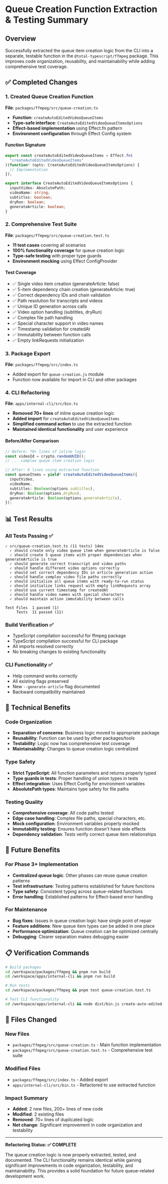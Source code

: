 # Queue Creation Function Extraction & Testing Summary

## Overview
Successfully extracted the queue item creation logic from the CLI into a separate, testable function in the `@total-typescript/ffmpeg` package. This improves code organization, reusability, and maintainability while adding comprehensive test coverage.

## ✅ Completed Changes

### 1. Created Queue Creation Function
**File**: `packages/ffmpeg/src/queue-creation.ts`

- **Function**: `createAutoEditedVideoQueueItems`
- **Type-safe interface**: `CreateAutoEditedVideoQueueItemsOptions`
- **Effect-based implementation** using Effect.fn pattern
- **Environment configuration** through Effect Config system

#### Function Signature
```typescript
export const createAutoEditedVideoQueueItems = Effect.fn(
  "createAutoEditedVideoQueueItems"
)(function* (opts: CreateAutoEditedVideoQueueItemsOptions) {
  // Implementation
});

export interface CreateAutoEditedVideoQueueItemsOptions {
  inputVideo: AbsolutePath;
  videoName: string;
  subtitles: boolean;
  dryRun: boolean;
  generateArticle: boolean;
}
```

### 2. Comprehensive Test Suite
**File**: `packages/ffmpeg/src/queue-creation.test.ts`

- **11 test cases** covering all scenarios
- **100% functionality coverage** for queue creation logic
- **Type-safe testing** with proper type guards
- **Environment mocking** using Effect ConfigProvider

#### Test Coverage
- ✅ Single video item creation (generateArticle: false)
- ✅ 5-item dependency chain creation (generateArticle: true)
- ✅ Correct dependency IDs and chain validation
- ✅ Path resolution for transcripts and videos
- ✅ Unique ID generation across calls
- ✅ Video option handling (subtitles, dryRun)
- ✅ Complex file path handling
- ✅ Special character support in video names
- ✅ Timestamp validation for createdAt
- ✅ Immutability between function calls
- ✅ Empty linkRequests initialization

### 3. Package Export
**File**: `packages/ffmpeg/src/index.ts`

- Added export for `queue-creation.js` module
- Function now available for import in CLI and other packages

### 4. CLI Refactoring
**File**: `apps/internal-cli/src/bin.ts`

- **Removed 70+ lines** of inline queue creation logic
- **Added import** for `createAutoEditedVideoQueueItems`
- **Simplified command action** to use the extracted function
- **Maintained identical functionality** and user experience

#### Before/After Comparison
```typescript
// Before: 70+ lines of inline logic
const videoId = crypto.randomUUID();
// ... complex queue item creation logic

// After: 6 lines using extracted function
const queueItems = yield* createAutoEditedVideoQueueItems({
  inputVideo,
  videoName,
  subtitles: Boolean(options.subtitles),
  dryRun: Boolean(options.dryRun),
  generateArticle: Boolean(options.generateArticle),
});
```

## 📊 Test Results

### All Tests Passing ✅
```
✓ src/queue-creation.test.ts (11 tests) 14ms
  ✓ should create only video queue item when generateArticle is false
  ✓ should create 5 queue items with proper dependencies when generateArticle is true
  ✓ should generate correct transcript and video paths
  ✓ should handle different video options correctly
  ✓ should set correct dependency IDs in article generation action
  ✓ should handle complex video file paths correctly
  ✓ should initialize all queue items with ready-to-run status
  ✓ should initialize links request with empty linkRequests array
  ✓ should use current timestamp for createdAt
  ✓ should handle video names with special characters
  ✓ should maintain action immutability between calls

Test Files  1 passed (1)
     Tests  11 passed (11)
```

### Build Verification ✅
- TypeScript compilation successful for ffmpeg package
- TypeScript compilation successful for CLI package
- All imports resolved correctly
- No breaking changes to existing functionality

### CLI Functionality ✅
- Help command works correctly
- All existing flags preserved
- New `--generate-article` flag documented
- Backward compatibility maintained

## 🔧 Technical Benefits

### Code Organization
- **Separation of concerns**: Business logic moved to appropriate package
- **Reusability**: Function can be used by other packages/tools
- **Testability**: Logic now has comprehensive test coverage
- **Maintainability**: Changes to queue creation logic centralized

### Type Safety
- **Strict TypeScript**: All function parameters and returns properly typed
- **Type guards in tests**: Proper handling of union types in tests
- **Effect integration**: Uses Effect Config for environment variables
- **AbsolutePath types**: Maintains type safety for file paths

### Testing Quality
- **Comprehensive coverage**: All code paths tested
- **Edge case handling**: Complex file paths, special characters, etc.
- **Mock configuration**: Environment variables properly mocked
- **Immutability testing**: Ensures function doesn't have side effects
- **Dependency validation**: Tests verify correct queue item relationships

## 🚀 Future Benefits

### For Phase 3+ Implementation
- **Centralized queue logic**: Other phases can reuse queue creation patterns
- **Test infrastructure**: Testing patterns established for future functions
- **Type safety**: Consistent typing across queue-related functions
- **Error handling**: Established patterns for Effect-based error handling

### For Maintenance
- **Bug fixes**: Issues in queue creation logic have single point of repair
- **Feature additions**: New queue item types can be added in one place
- **Performance optimization**: Queue creation can be optimized centrally
- **Debugging**: Clearer separation makes debugging easier

## 📋 Verification Commands

```bash
# Build packages
cd /workspace/packages/ffmpeg && pnpm run build
cd /workspace/apps/internal-cli && pnpm run build

# Run tests
cd /workspace/packages/ffmpeg && pnpm test queue-creation.test.ts

# Test CLI functionality
cd /workspace/apps/internal-cli && node dist/bin.js create-auto-edited-video --help
```

## 🔗 Files Changed

### New Files
- `packages/ffmpeg/src/queue-creation.ts` - Main function implementation
- `packages/ffmpeg/src/queue-creation.test.ts` - Comprehensive test suite

### Modified Files
- `packages/ffmpeg/src/index.ts` - Added export
- `apps/internal-cli/src/bin.ts` - Refactored to use extracted function

### Impact Summary
- **Added**: 2 new files, 200+ lines of new code
- **Modified**: 2 existing files
- **Removed**: 70+ lines of duplicated logic
- **Net change**: Significant improvement in code organization and testability

---

**Refactoring Status: ✅ COMPLETE**

The queue creation logic is now properly extracted, tested, and documented. The CLI functionality remains identical while gaining significant improvements in code organization, testability, and maintainability. This provides a solid foundation for future queue-related development work.